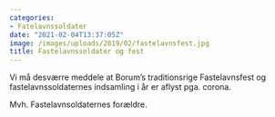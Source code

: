 ```yaml
---
categories:
- Fatelavnssoldater
date: "2021-02-04T13:37:05Z"
image: /images/uploads/2019/02/fastelavnsfest.jpg
title: Fastelavnssoldater og fest
---
```


Vi må desværre meddele at Borum’s traditionsrige Fastelavnsfest og fastelavnssoldaternes indsamling i år er aflyst pga. corona.

Mvh. Fastelavnsoldaternes forældre.